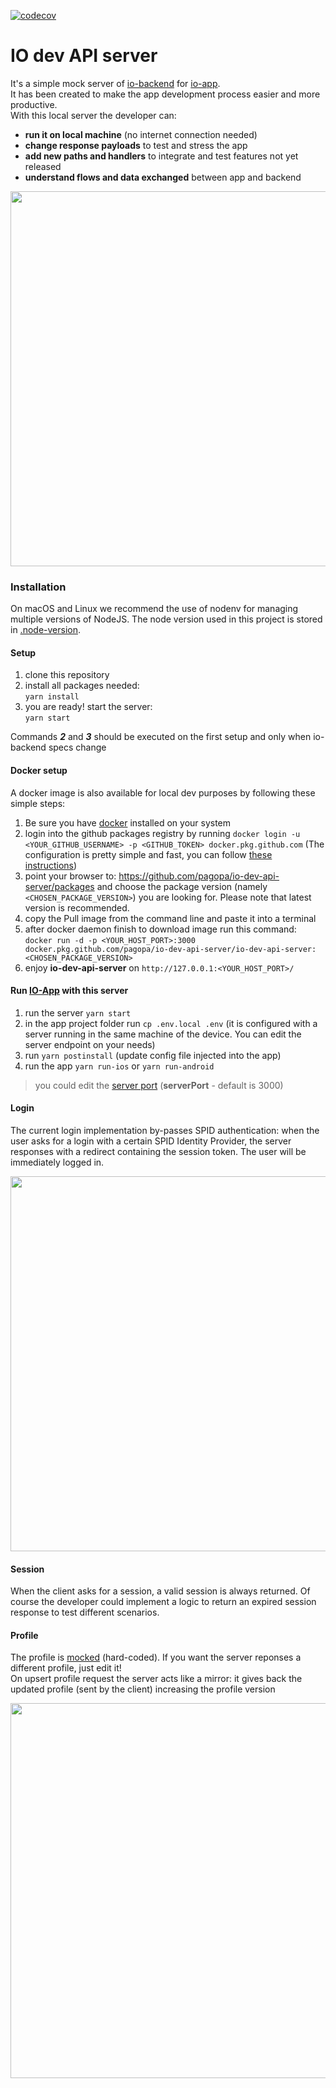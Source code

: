 [![codecov](https://codecov.io/gh/pagopa/io-dev-api-server/branch/master/graph/badge.svg)](https://codecov.io/gh/pagopa/io-dev-api-server)

# IO dev API server

It's a simple mock server of [io-backend](https://github.com/teamdigitale/io-backend) for [io-app](https://github.com/teamdigitale/io-app).<br/>
It has been created to make the app development process easier and more productive.<br/>
With this local server the developer can:

- **run it on local machine** (no internet connection needed)
- **change response payloads** to test and stress the app
- **add new paths and handlers** to integrate and test features not yet released
- **understand flows and data exchanged** between app and backend

<img src="assets/imgs/tour.gif" height="600" />

### Installation

On macOS and Linux we recommend the use of nodenv for managing multiple versions of NodeJS.
The node version used in this project is stored in [.node-version](.node-version).

#### Setup

1. clone this repository
1. install all packages needed:<br/>
   `yarn install`
1. you are ready! start the server:<br/>
   `yarn start`

Commands _**2**_ and _**3**_ should be executed on the first setup and only when io-backend specs change

#### Docker setup

A docker image is also available for local dev purposes by following these simple steps:

1. Be sure you have [docker](https://www.docker.com/get-started) installed on your system
1. login into the github packages registry by running `docker login -u <YOUR_GITHUB_USERNAME> -p <GITHUB_TOKEN> docker.pkg.github.com` (The configuration is pretty simple and fast, you can follow [these instructions](https://help.github.com/en/packages/using-github-packages-with-your-projects-ecosystem/configuring-npm-for-use-with-github-packages))
1. point your browser to: https://github.com/pagopa/io-dev-api-server/packages and choose the package version (namely `<CHOSEN_PACKAGE_VERSION>`) you are looking for. Please note that latest version is recommended.
1. copy the Pull image from the command line and paste it into a terminal
1. after docker daemon finish to download image run this command: `docker run -d -p <YOUR_HOST_PORT>:3000 docker.pkg.github.com/pagopa/io-dev-api-server/io-dev-api-server:<CHOSEN_PACKAGE_VERSION>`
1. enjoy **io-dev-api-server** on `http://127.0.0.1:<YOUR_HOST_PORT>/`

#### Run [IO-App](https://github.com/teamdigitale/io-app) with this server

1. run the server `yarn start`
1. in the app project folder run `cp .env.local .env` (it is configured with a server running in the same machine of the device. You can edit the server endpoint on your needs)
1. run `yarn postinstall` (update config file injected into the app)
1. run the app `yarn run-ios` or `yarn run-android`

> you could edit the [server port](server.ts) (**serverPort** - default is 3000)


#### Login

The current login implementation by-passes SPID authentication: when the user asks for a login with a certain SPID Identity Provider, the server responses with a redirect containing the session token. The user will be immediately logged in.

<img src="assets/imgs/login.gif" height="600" />

#### Session

When the client asks for a session, a valid session is always returned. Of course the developer could implement a logic to return an expired session response to test different scenarios.

#### Profile

The profile is [mocked](payloads/profile.ts) (hard-coded). If you want the server reponses a different profile, just edit it!
<br/>On upsert profile request the server acts like a mirror: it gives back the updated profile (sent by the client) increasing the profile version

<img src="assets/imgs/profile.gif" height="600" />
